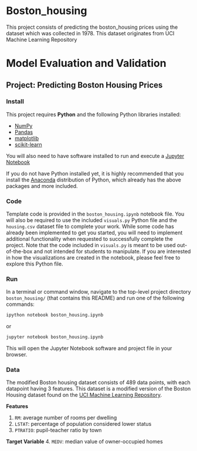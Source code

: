 # Boston_housing
This project consists of predicting the boston_housing prices using the dataset which was collected in 1978. This dataset originates from UCI Machine Learning Repository 
# Model Evaluation and Validation
## Project: Predicting Boston Housing Prices

### Install

This project requires **Python** and the following Python libraries installed:

- [NumPy](http://www.numpy.org/)
- [Pandas](http://pandas.pydata.org/)
- [matplotlib](http://matplotlib.org/)
- [scikit-learn](http://scikit-learn.org/stable/)

You will also need to have software installed to run and execute a [Jupyter Notebook](http://ipython.org/notebook.html)

If you do not have Python installed yet, it is highly recommended that you install the [Anaconda](http://continuum.io/downloads) distribution of Python, which already has the above packages and more included. 

### Code

Template code is provided in the `boston_housing.ipynb` notebook file. You will also be required to use the included `visuals.py` Python file and the `housing.csv` dataset file to complete your work. While some code has already been implemented to get you started, you will need to implement additional functionality when requested to successfully complete the project. Note that the code included in `visuals.py` is meant to be used out-of-the-box and not intended for students to manipulate. If you are interested in how the visualizations are created in the notebook, please feel free to explore this Python file.

### Run

In a terminal or command window, navigate to the top-level project directory `boston_housing/` (that contains this README) and run one of the following commands:

```bash
ipython notebook boston_housing.ipynb
```  
or
```bash
jupyter notebook boston_housing.ipynb
```

This will open the Jupyter Notebook software and project file in your browser.

### Data

The modified Boston housing dataset consists of 489 data points, with each datapoint having 3 features. This dataset is a modified version of the Boston Housing dataset found on the [UCI Machine Learning Repository](https://archive.ics.uci.edu/ml/datasets/Housing).

**Features**
1.  `RM`: average number of rooms per dwelling
2. `LSTAT`: percentage of population considered lower status
3. `PTRATIO`: pupil-teacher ratio by town

**Target Variable**
4. `MEDV`: median value of owner-occupied homes
